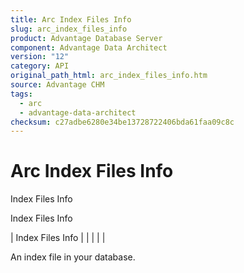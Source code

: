 ```yaml
---
title: Arc Index Files Info
slug: arc_index_files_info
product: Advantage Database Server
component: Advantage Data Architect
version: "12"
category: API
original_path_html: arc_index_files_info.htm
source: Advantage CHM
tags:
  - arc
  - advantage-data-architect
checksum: c27adbe6280e34be13728722406bda61faa09c8c
---
```


# Arc Index Files Info

Index Files Info

Index Files Info

| Index Files Info |  |  |  |  |

An index file in your database.
